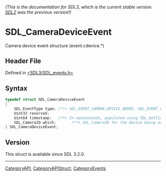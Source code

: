 ###### (This is the documentation for SDL3, which is the current stable version. [SDL2](https://wiki.libsdl.org/SDL2/) was the previous version!)
# SDL_CameraDeviceEvent

Camera device event structure (event.cdevice.*)

## Header File

Defined in [<SDL3/SDL_events.h>](https://github.com/libsdl-org/SDL/blob/main/include/SDL3/SDL_events.h)

## Syntax

```c
typedef struct SDL_CameraDeviceEvent
{
    SDL_EventType type; /**< SDL_EVENT_CAMERA_DEVICE_ADDED, SDL_EVENT_CAMERA_DEVICE_REMOVED, SDL_EVENT_CAMERA_DEVICE_APPROVED, SDL_EVENT_CAMERA_DEVICE_DENIED */
    Uint32 reserved;
    Uint64 timestamp;   /**< In nanoseconds, populated using SDL_GetTicksNS() */
    SDL_CameraID which;       /**< SDL_CameraID for the device being added or removed or changing */
} SDL_CameraDeviceEvent;
```

## Version

This struct is available since SDL 3.2.0.

----
[CategoryAPI](CategoryAPI), [CategoryAPIStruct](CategoryAPIStruct), [CategoryEvents](CategoryEvents)

